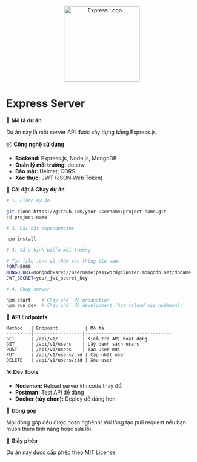 <p align="center">
  <a href="https://expressjs.com/" target="blank"><img src="https://miro.medium.com/v2/resize:fit:640/format:webp/1*Jr3NFSKTfQWRUyjblBSKeg.png" width="200" alt="Express Logo" /></a>
</p>

# Express Server

📌 **Mô tả dự án**

Dự án này là một server API được xây dựng bằng Express.js.

📦 **Công nghệ sử dụng**

- **Backend:** Express.js, Node.js, MongoDB 
- **Quản lý môi trường:** dotenv
- **Bảo mật:** Helmet, CORS
- **Xác thực:** JWT (JSON Web Token)

🔧 **Cài đặt & Chạy dự án**

```bash
# 1. Clone dự án

git clone https://github.com/your-username/project-name.git
cd project-name

# 2. Cài đặt dependencies

npm install

# 3. Cấu hình biến môi trường

# Tạo file .env và thêm các thông tin sau:
PORT=5000
MONGO_URI=mongodb+srv://username:password@cluster.mongodb.net/dbname
JWT_SECRET=your_jwt_secret_key

# 4. Chạy server

npm start    # Chạy chế độ production
npm run dev  # Chạy chế độ development (hot reload với nodemon)
```

🚀 **API Endpoints**

```plaintext
Method   | Endpoint          | Mô tả
---------|------------------|--------------------------------
GET      | /api/v1/         | Kiểm tra API hoạt động
GET      | /api/v1/users    | Lấy danh sách users
POST     | /api/v1/users    | Tạo user mới
PUT      | /api/v1/users/:id | Cập nhật user
DELETE   | /api/v1/users/:id | Xóa user
```

🛠️ **Dev Tools**

- **Nodemon:** Reload server khi code thay đổi
- **Postman:** Test API dễ dàng
- **Docker (tùy chọn):** Deploy dễ dàng hơn

🤝 **Đóng góp**

Mọi đóng góp đều được hoan nghênh! Vui lòng tạo pull request nếu bạn muốn thêm tính năng hoặc sửa lỗi.

📜 **Giấy phép**

Dự án này được cấp phép theo MIT License.
